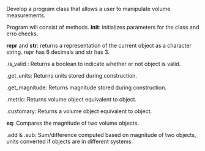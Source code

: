 Develop a program class that allows a user to manipulate volume measurements.

Program will consist of methods.
__init__:
initializes parameters for the class and erro checks.

__repr__ and __str__:
returns a representation of the current object as a character string.
repr has 6 decimals and str has 3.

.is_valid :
Returns a boolean to indicate whether or not object is valid.

.get_units:
Returns units stored during construction.

.get_magnitude:
Returns magnitude stored during construction.

.metric:
Returns volume object equivalent to object.

.customary:
Returns a volume object equivalent to object.

__eq__:
Compares the magnitude of two volume objects.

.add & .sub:
Sum/difference computed based on magnitude of two objects, units converted if objects are in different systems.
